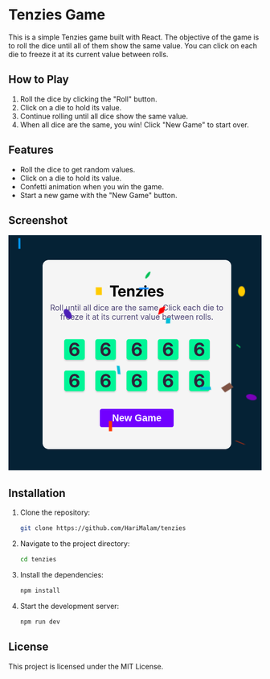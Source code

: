 # Tenzies Game

This is a simple Tenzies game built with React. The objective of the game is to roll the dice until all of them show the same value. You can click on each die to freeze it at its current value between rolls.

## How to Play

1. Roll the dice by clicking the "Roll" button.
2. Click on a die to hold its value.
3. Continue rolling until all dice show the same value.
4. When all dice are the same, you win! Click "New Game" to start over.

## Features

- Roll the dice to get random values.
- Click on a die to hold its value.
- Confetti animation when you win the game.
- Start a new game with the "New Game" button.

## Screenshot

![Tenzies Game Screenshot](./screenshot.png)

## Installation

1. Clone the repository:
    ```sh
    git clone https://github.com/HariMalam/tenzies
    ```
2. Navigate to the project directory:
    ```sh
    cd tenzies
    ```
3. Install the dependencies:
    ```sh
    npm install
    ```
4. Start the development server:
    ```sh
    npm run dev
    ```



## License

This project is licensed under the MIT License.
